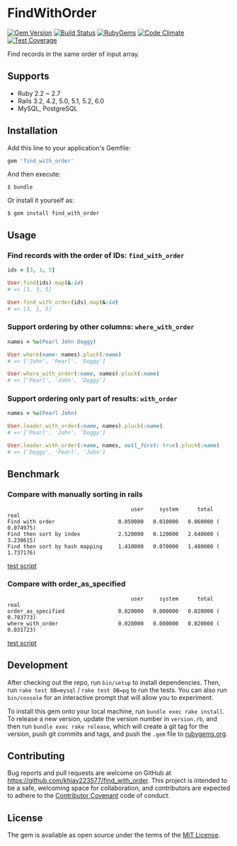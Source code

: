 
# FindWithOrder

[![Gem Version](https://img.shields.io/gem/v/find_with_order.svg?style=flat)](https://rubygems.org/gems/find_with_order)
[![Build Status](https://github.com/khiav223577/find_with_order/workflows/Ruby/badge.svg)](https://github.com/khiav223577/find_with_order/actions)
[![RubyGems](http://img.shields.io/gem/dt/find_with_order.svg?style=flat)](https://rubygems.org/gems/find_with_order)
[![Code Climate](https://codeclimate.com/github/khiav223577/find_with_order/badges/gpa.svg)](https://codeclimate.com/github/khiav223577/find_with_order)
[![Test Coverage](https://codeclimate.com/github/khiav223577/find_with_order/badges/coverage.svg)](https://codeclimate.com/github/khiav223577/find_with_order/coverage)

Find records in the same order of input array.

## Supports
- Ruby 2.2 ~ 2.7
- Rails 3.2, 4.2, 5.0, 5.1, 5.2, 6.0
- MySQL, PostgreSQL

## Installation

Add this line to your application's Gemfile:

```ruby
gem 'find_with_order'
```

And then execute:

    $ bundle

Or install it yourself as:

    $ gem install find_with_order

## Usage

### Find records with the order of IDs: `find_with_order`
```rb
ids = [3, 1, 5]

User.find(ids).map(&:id)
# => [1, 3, 5]

User.find_with_order(ids).map(&:id)
# => [3, 1, 5]
```

### Support ordering by other columns: `where_with_order`
```rb
names = %w(Pearl John Doggy)

User.where(name: names).pluck(:name)
# => ['John', 'Pearl', 'Doggy']

User.where_with_order(:name, names).pluck(:name)
# => ['Pearl', 'John', 'Doggy']
```

### Support ordering only part of results: `with_order`
```rb
names = %w(Pearl John)

User.leader.with_order(:name, names).pluck(:name)
# => ['Pearl', 'John', 'Doggy']

User.leader.with_order(:name, names, null_first: true).pluck(:name)
# => ['Doggy', 'Pearl', 'John']
```


## Benchmark
### Compare with manually sorting in rails

```
                                       user     system      total        real
Find with order                    0.050000   0.010000   0.060000 (  0.074975)
Find then sort by index            2.520000   0.120000   2.640000 (  3.238615)
Find then sort by hash mapping     1.410000   0.070000   1.480000 (  1.737176)
```
[test script](https://github.com/khiav223577/find_with_order/issues/4)

### Compare with order_as_specified
```
                                       user     system      total        real
order_as_specified                 0.020000   0.000000   0.020000 (  0.703773)
where_with_order                   0.020000   0.000000   0.020000 (  0.031723)
```
[test script](https://github.com/khiav223577/find_with_order/issues/4#issuecomment-307376453)


## Development

After checking out the repo, run `bin/setup` to install dependencies. Then, run `rake test DB=mysql` / `rake test DB=pg` to run the tests. You can also run `bin/console` for an interactive prompt that will allow you to experiment.

To install this gem onto your local machine, run `bundle exec rake install`. To release a new version, update the version number in `version.rb`, and then run `bundle exec rake release`, which will create a git tag for the version, push git commits and tags, and push the `.gem` file to [rubygems.org](https://rubygems.org).

## Contributing

Bug reports and pull requests are welcome on GitHub at https://github.com/khiav223577/find_with_order. This project is intended to be a safe, welcoming space for collaboration, and contributors are expected to adhere to the [Contributor Covenant](http://contributor-covenant.org) code of conduct.


## License

The gem is available as open source under the terms of the [MIT License](http://opensource.org/licenses/MIT).

